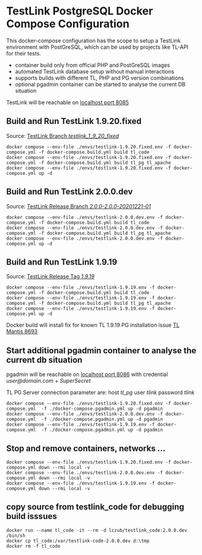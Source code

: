 # TestLink PostgreSQL Docker Compose Configuration

This docker-compose configuration has the scope to setup a TestLink environment with PostGreSQL, which can be used by projects like TL-API for their tests.
- container build only from official PHP and PostGreSQL images
- automated TestLink database setup without manual interactions
- supports builds with different TL, PHP and PG version combinations
- optional pgadmin container can be started to analyse the current DB situation 

TestLink will be reachable on [localhost port 8085](http://localhost:8085)

## Build and Run TestLink 1.9.20.fixed
Source: [TestLink Branch _testlink_1_9_20_fixed_](https://github.com/TestLinkOpenSourceTRMS/testlink-code/tree/testlink_1_9_20_fixed)
```
docker compose --env-file ./envs/testlink-1.9.20.fixed.env -f docker-compose.yml -f docker-compose.build.yml build tl_code
docker compose --env-file ./envs/testlink-1.9.20.fixed.env -f docker-compose.yml -f docker-compose.build.yml build tl_pg tl_apache
docker compose --env-file ./envs/testlink-1.9.20.fixed.env -f docker-compose.yml up -d
```

## Build and Run TestLink 2.0.0.dev
Source: [TestLink Release Branch _2.0.0-2.0.0-20201221-01_](https://github.com/TestLinkOpenSourceTRMS/testlink-code/tree/2.0.0-20201221-01)
```
docker compose --env-file ./envs/testlink-2.0.0.dev.env -f docker-compose.yml -f docker-compose.build.yml build tl_code
docker compose --env-file ./envs/testlink-2.0.0.dev.env -f docker-compose.yml -f docker-compose.build.yml build tl_pg tl_apache
docker compose --env-file ./envs/testlink-2.0.0.dev.env -f docker-compose.yml up -d
```

## Build and Run TestLink 1.9.19
Source: [TestLink Release Tag _1.9.19_](https://github.com/TestLinkOpenSourceTRMS/testlink-code/releases/tag/1.9.19)
```
docker compose --env-file ./envs/testlink-1.9.19.env -f docker-compose.yml -f docker-compose.build.yml build tl_code
docker compose --env-file ./envs/testlink-1.9.19.env -f docker-compose.yml -f docker-compose.build.yml build tl_pg tl_apache
docker compose --env-file ./envs/testlink-1.9.19.env -f docker-compose.yml up -d 
```

Docker build will install fix for known TL 1.9.19 PG installation issue [TL Mantis 8693](http://mantis.testlink.org/view.php?id=8693)

## Start additional pgadmin container to analyse the current db situation
pgadmin will be reachable on [localhost port 8086](http://localhost:8086) with credential _user@domain.com_ + _SuperSecret_

TL PG Server connection parameter are: host *tl_pg* user *tlink* password *tlink*
```
docker compose --env-file ./envs/testlink-1.9.20.fixed.env -f docker-compose.yml  -f ./docker-compose.pgadmin.yml up -d pgadmin
docker compose --env-file ./envs/testlink-2.0.0.dev.env -f docker-compose.yml  -f ./docker-compose.pgadmin.yml up -d pgadmin
docker compose --env-file ./envs/testlink-1.9.19.env -f docker-compose.yml  -f ./docker-compose.pgadmin.yml up -d pgadmin

```

## Stop and remove containers, networks ...

```
docker compose --env-file ./envs/testlink-1.9.20.fixed.env -f docker-compose.yml down --rmi local -v
docker compose --env-file ./envs/testlink-2.0.0.dev.env -f docker-compose.yml down --rmi local -v
docker compose --env-file ./envs/testlink-1.9.19.env -f docker-compose.yml down --rmi local -v
```

## copy source from testlink_code for debugging build isssues
```
docker run --name tl_code -it --rm -d lczub/testlink_code:2.0.0.dev /bin/sh
docker cp tl_code:/var/testlink-code-2.0.0.dev d:\tmp
docker rm -f tl_code
```
